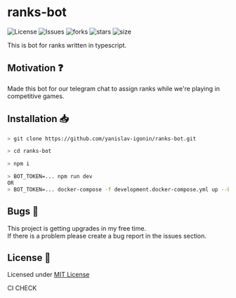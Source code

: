 # ranks-bot

![License](https://img.shields.io/github/license/yanislav-igonin/ranks-bot.svg) ![Issues](https://img.shields.io/github/issues/yanislav-igonin/ranks-bot.svg) ![forks](https://img.shields.io/github/forks/yanislav-igonin/ranks-bot) ![stars](https://img.shields.io/github/stars/yanislav-igonin/ranks-bot) ![size](https://img.shields.io/github/repo-size/yanislav-igonin/ranks-bot)

This is bot for ranks written in typescript.

## Motivation :question:

Made this bot for our telegram chat to assign ranks while we're playing in competitive games.

## Installation :inbox_tray:

```bash
> git clone https://github.com/yanislav-igonin/ranks-bot.git

> cd ranks-bot

> npm i

> BOT_TOKEN=... npm run dev
OR
> BOT_TOKEN=... docker-compose -f development.docker-compose.yml up --build
```

## Bugs :bug:

This project is getting upgrades in my free time.  
If there is a problem please create a bug report in the issues section.

## License :scroll:

Licensed under [MIT License](https://github.com/yanislav-igonin/ranks-bot/blob/master/LICENSE)

CI CHECK